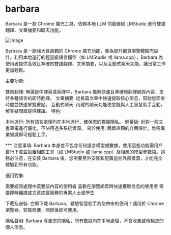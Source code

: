 # barbara
Barbara 是一款 Chrome 擴充工具，依賴本地 LLM 伺服器如 LMStudio 進行雙語翻譯、文章摘要和聊天功能。

![image](https://github.com/user-attachments/assets/344f8000-9457-4ce9-bc59-329ac6e310f5)

Barbara 是一款強大且直觀的 Chrome 擴充功能，專為提升網頁瀏覽體驗而設計。利用本地運行的輕量級語言模型（如 LMStudio 或 llama.cpp），Barbara 為使用者提供高效且準確的雙語翻譯、文章摘要，以及互動式聊天功能，讓日常工作更加輕鬆。

主要功能:

雙向翻譯: 無論是中譯英或英譯中，Barbara 能夠快速且準確地翻譯網頁內容，支持多種語言的即時翻譯。
文章摘要: 從長篇文章中快速提取核心信息，幫助您節省時間並快速掌握重點。
互動式聊天: 內建的聊天功能使您能與人工智慧助手互動，解答疑問或提供建議。
特色:

本地運行: 所有語言處理均在本地進行，確保您的數據隱私。
輕量級: 針對一般文書筆電進行優化，不佔用過多系統資源。
易於使用: 簡單直觀的介面設計，無需專業知識即可輕鬆上手。

*** 注意事項:
Barbara 本身並不包含任何語言模型或數據，使用這些功能需用戶自行下載並設置相關工具（如 LMStudio 或 llama.cpp）及相應的模型參數檔。請務必注意，在安裝 Barbara 後，您需要另外安裝和配置這些外部資源，才能完全體驗到所有功能。

適用對象:

需要經常處理中英雙語內容的使用者
喜歡在瀏覽網頁時快速獲取信息的使用者
需要即時翻譯或文章摘要服務的專業人士或學生

下載及安裝:
立即下載 Barbara，體驗智慧助手為您帶來的便利！適用於 Chrome 瀏覽器，安裝簡便，開啟後即可使用。

隱私聲明:
Barbara 尊重您的隱私，所有數據均在本地處理，不會收集或傳輸您的個人信息。
